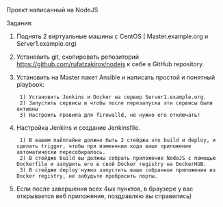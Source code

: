 Проект написанный на NodeJS

Задания:

1) Поднять 2 виртуальные машины с CentOS ( Master.example.org и Server1.example.org)
2) Установить git, скопировать репозиторий https://github.com/rufatzakirov/nodejs к себе в GitHub repository. 
3) Установить на Master пакет Ansible и написать простой и понятный playbook:
        
        1) Установить Jenkins и Docker на сервер Server1.example.org.
        2) Запустить сервисы и чтобы после перезапуска эти сервисы были активны
        3) Настроить правила для firewalld, не нужно его отключать!

4) Настройка Jenkins и создание Jenkinsfile.
       
        1) В вашем пайплайне должно быть 2 стейджа это build и deploy, и сделать trigger, чтобы при изменении кода ваше приложение автоматически пересобиралось.
        2) В стейдже build вы должны собрать приложение NodeJS с помощью Dockerfile и запушить его в свой Docker registry на DockerHUB.
        3) В стейдже deploy нужно запустить ваше собранное приложение из Docker registry, не забудьте пробросить порты.

5)  Если после завершения всех 4ых пунктов, в браузере у вас открывается веб приложение, поздравляю вы справились)
